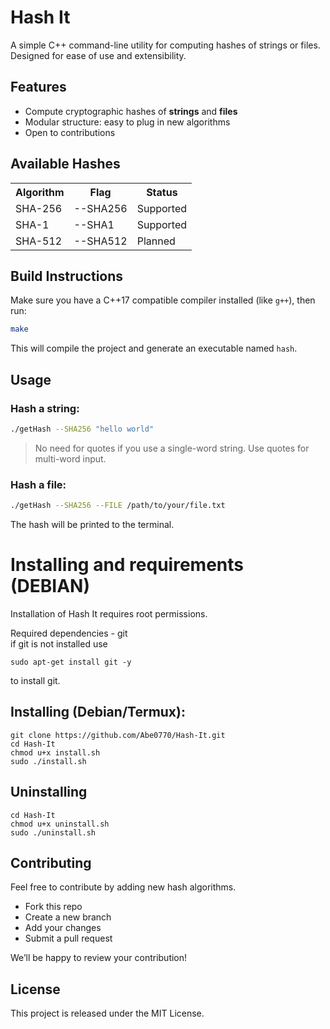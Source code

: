 # Hash It

A simple C++ command-line utility for computing hashes of strings or files. Designed for ease of use and extensibility.

## Features

- Compute cryptographic hashes of **strings** and **files**
- Modular structure: easy to plug in new algorithms
- Open to contributions

## Available Hashes
<table>
  <tr>
    <th>Algorithm</th>
    <th>Flag</th>
    <th>Status</th>
  </tr>
  <tr>
    <td>SHA-256</td>
    <td>--SHA256</td>
    <td>Supported</td>
  </tr>
  <tr>
    <td>SHA-1</td>
    <td>--SHA1</td>
    <td>Supported</td>
  </tr>
  <tr>
    <td>SHA-512</td>
    <td>--SHA512</td>
    <td>Planned</td>
  </tr>
</table>

## Build Instructions

Make sure you have a C++17 compatible compiler installed (like `g++`), then run:

```bash
make
```

This will compile the project and generate an executable named `hash`.

## Usage

### Hash a string:

```bash
./getHash --SHA256 "hello world"
```

> No need for quotes if you use a single-word string. Use quotes for multi-word input.

### Hash a file:

```bash
./getHash --SHA256 --FILE /path/to/your/file.txt
```

The hash will be printed to the terminal.

# Installing and requirements (DEBIAN)
<p>Installation of Hash It requires root permissions.</p>
<p>Required dependencies - git<br> 
if git is not installed use</p>

```
sudo apt-get install git -y
```
to install git.

## Installing (Debian/Termux):
```
git clone https://github.com/Abe0770/Hash-It.git
cd Hash-It
chmod u+x install.sh
sudo ./install.sh
```

## Uninstalling
```
cd Hash-It
chmod u+x uninstall.sh
sudo ./uninstall.sh
```

## Contributing

Feel free to contribute by adding new hash algorithms.

- Fork this repo
- Create a new branch
- Add your changes
- Submit a pull request

We’ll be happy to review your contribution!

## License

This project is released under the MIT License.
